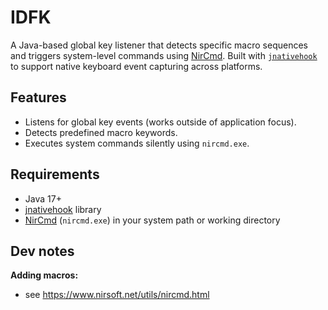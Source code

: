 # IDFK
A Java-based global key listener that detects specific macro sequences and triggers system-level commands using [NirCmd](https://www.nirsoft.net/utils/nircmd.html). Built with [`jnativehook`](https://github.com/kwhat/jnativehook) to support native keyboard event capturing across platforms.

## Features
- Listens for global key events (works outside of application focus).
- Detects predefined macro keywords.
- Executes system commands silently using `nircmd.exe`.

## Requirements
- Java 17+
- [jnativehook](https://github.com/kwhat/jnativehook) library
- [NirCmd](https://www.nirsoft.net/utils/nircmd.html) (`nircmd.exe`) in your system path or working directory

## Dev notes
**Adding macros:**
- see https://www.nirsoft.net/utils/nircmd.html